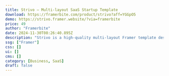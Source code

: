 ```yaml
---
title: Strivo — Multi-layout SaaS Startup Template
download: https://framerbite.com/product/strivo?aff=YGGpO5
demo: https://strivo.framer.website/?via=framerbite
price: 49
author: "Framerbite"
date: 2024-11-30T08:26:40.895Z
description: "Strivo is a high-quality multi-layout Framer template designed for SaaS & Startup websites. We understand the need of a modern SaaS website."
ssg: ["Framer"]
css: []
ui: []
cms: []
category: [Business, SaaS]
draft: false
---
```

